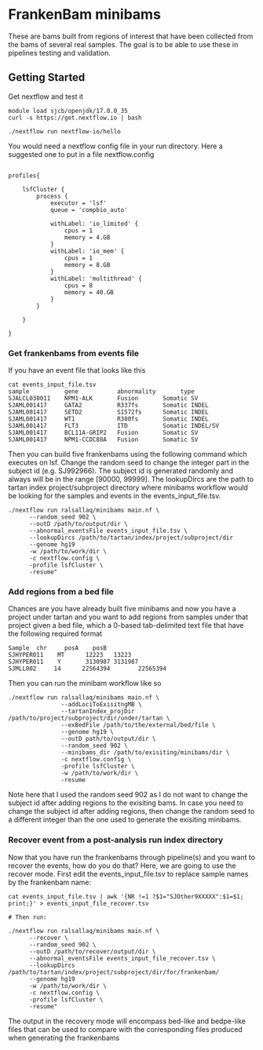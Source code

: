 # FrankenBam minibams
These are bams built from regions of interest that have been collected from the bams of several real samples. The goal is to be able to use these in pipelines testing and validation.

## Getting Started
Get nextflow and test it
```
module load sjcb/openjdk/17.0.0_35
curl -s https://get.nextflow.io | bash

./nextflow run nextflow-io/hello

```

You would need a nextflow config file in your run directory. Here a suggested one to put in a file nextflow.config

```

profiles{

    lsfCluster {
        process {
            executor = 'lsf'
            queue = 'compbio_auto'

            withLabel: 'io_limited' {
                cpus = 1
                memory = 4.GB
            }
            withLabel: 'io_mem' {
                cpus = 1
                memory = 8.GB
            }
            withLabel: 'multithread' {
                cpus = 8
                memory = 40.GB
            }
        }

    }

}

```

### Get frankenbams from events file
If you have an event file that looks like this
```
cat events_input_file.tsv
sample          gene           abnormality       type
SJALCL030011    NPM1-ALK       Fusion       Somatic SV
SJAML001417     GATA2          R337fs       Somatic INDEL
SJAML001417     SETD2          S1572fs      Somatic INDEL
SJAML001417     WT1            R380fs       Somatic INDEL
SJAML001417     FLT3           ITD          Somatic INDEL/SV
SJAML001417     BCL11A-GRIP2   Fusion       Somatic SV
SJAML001417     NPM1-CCDC88A   Fusion       Somatic SV

```
Then you can build five frankenbams using the following command which executes
on lsf. Change the random seed to change the integer part in the subject id (e.g. SJ992966).
The subject id is generated randomly and always will be in the range [90000, 99999].
The lookupDircs are the path to tartan index project/subproject directory where minibams workflow
would be looking for the samples and events in the events_input_file.tsv.

```
./nextflow run ralsallaq/minibams main.nf \
      --random_seed 902 \
      --outD /path/to/output/dir \
      --abnormal_eventsFile events_input_file.tsv \
      --lookupDircs /path/to/tartan/index/project/subproject/dir
      --genome hg19
      -w /path/to/work/dir \
      -c nextflow.config \
      -profile lsfCluster \
      -resume"

```

### Add regions from a bed file
Chances are you have already built five minibams and now you have a project under tartan
and you want to add regions from samples under that project given a bed file,
which a 0-based tab-delimited text file that have the following required format
```
Sample  chr     posA    posB
SJHYPER011    MT      12223   13223
SJHYPER011    Y       3130987 3131987
SJMLL002     14      22564394        22565394
```

Then you can run the minibam workflow like so

```
./nextflow run ralsallaq/minibams main.nf \
               --addLociToExisitngMB \
               --tartanIndex_projDir /path/to/project/subproject/dir/under/tartan \
               --exBedFile /path/to/the/external/bed/file \
               --genome hg19 \
               --outD path/to/output/dir \
               --random_seed 902 \
               --minibams_dir /path/to/exisiting/minibams/dir \
               -c nextflow.config \
               -profile lsfCluster \
               -w /path/to/work/dir \
               -resume
```
Note here that I used the random seed 902 as I do not want to change the subject id after
adding regions to the exisiting bams. In case you need to change the subject id after adding
regions, then change the random seed to a different integer than the one used to generate the
exisiting minibams.


### Recover event from a post-analysis run index directory
Now that you have run the frankenbams through pipeline(s) and you want to recover the events, how do you do that? 
Here, we are going to use the recover mode. First edit the events_input_file.tsv to replace sample names by the frankenbam name:
```
cat events_input_file.tsv | awk '{NR !=1 ?$1="SJOther9XXXXX":$1=$1; print;}' > events_input_file_recover.tsv

# Then run:

./nextflow run ralsallaq/minibams main.nf \
      --recover \
      --random_seed 902 \
      --outD /path/to/recover/output/dir \
      --abnormal_eventsFile events_input_file_recover.tsv \
      --lookupDircs /path/to/tartan/index/project/subproject/dir/for/frankenbam/
      --genome hg19
      -w /path/to/work/dir \
      -c nextflow.config \
      -profile lsfCluster \
      -resume"
```

The output in the recovery mode will encompass bed-like and bedpe-like files that can be used to compare with 
the corresponding files produced when generating the frankenbams
 
